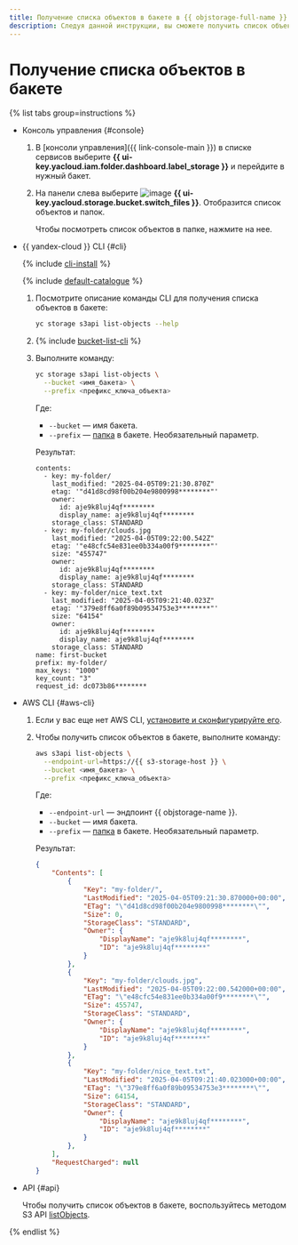 ```yaml
---
title: Получение списка объектов в бакете в {{ objstorage-full-name }}
description: Следуя данной инструкции, вы сможете получить список объектов в бакете в {{ objstorage-name }}.
---
```


# Получение списка объектов в бакете

{% list tabs group=instructions %}

- Консоль управления {#console}

  1. В [консоли управления]({{ link-console-main }}) в списке сервисов выберите **{{ ui-key.yacloud.iam.folder.dashboard.label_storage }}** и перейдите в нужный бакет.
  1. На панели слева выберите ![image](../../../_assets/console-icons/folder-tree.svg) **{{ ui-key.yacloud.storage.bucket.switch_files }}**. Отобразится список объектов и папок.

      Чтобы посмотреть список объектов в папке, нажмите на нее.

- {{ yandex-cloud }} CLI {#cli}

  {% include [cli-install](../../../_includes/cli-install.md) %}

  {% include [default-catalogue](../../../_includes/default-catalogue.md) %}

  1. Посмотрите описание команды CLI для получения списка объектов в бакете:

      ```bash
      yc storage s3api list-objects --help
      ```

  1. {% include [bucket-list-cli](../../../_includes/storage/bucket-list-cli.md) %}
  1. Выполните команду:

      ```bash
      yc storage s3api list-objects \
        --bucket <имя_бакета> \
        --prefix <префикс_ключа_объекта>
      ```

      Где:

      * `--bucket` — имя бакета.
      * `--prefix` — [папка](../../concepts/object.md#folder) в бакете. Необязательный параметр.

      Результат:

      ```text
      contents:
        - key: my-folder/
          last_modified: "2025-04-05T09:21:30.870Z"
          etag: '"d41d8cd98f00b204e9800998********"'
          owner:
            id: aje9k8luj4qf********
            display_name: aje9k8luj4qf********
          storage_class: STANDARD
        - key: my-folder/clouds.jpg
          last_modified: "2025-04-05T09:22:00.542Z"
          etag: '"e48cfc54e831ee0b334a00f9********"'
          size: "455747"
          owner:
            id: aje9k8luj4qf********
            display_name: aje9k8luj4qf********
          storage_class: STANDARD
        - key: my-folder/nice_text.txt
          last_modified: "2025-04-05T09:21:40.023Z"
          etag: '"379e8ff6a0f89b09534753e3********"'
          size: "64154"
          owner:
            id: aje9k8luj4qf********
            display_name: aje9k8luj4qf********
          storage_class: STANDARD
      name: first-bucket
      prefix: my-folder/
      max_keys: "1000"
      key_count: "3"
      request_id: dc073b86********
      ```

- AWS CLI {#aws-cli}

  1. Если у вас еще нет AWS CLI, [установите и сконфигурируйте его](../../tools/aws-cli.md).
  1. Чтобы получить список объектов в бакете, выполните команду:

      ```bash
      aws s3api list-objects \
        --endpoint-url=https://{{ s3-storage-host }} \
        --bucket <имя_бакета> \
        --prefix <префикс_ключа_объекта>
      ```

      Где:

      * `--endpoint-url` — эндпоинт {{ objstorage-name }}.
      * `--bucket` — имя бакета.
      * `--prefix` — [папка](../../concepts/object.md#folder) в бакете. Необязательный параметр.

      Результат:

      ```json
      {
          "Contents": [
              {
                  "Key": "my-folder/",
                  "LastModified": "2025-04-05T09:21:30.870000+00:00",
                  "ETag": "\"d41d8cd98f00b204e9800998********\"",
                  "Size": 0,
                  "StorageClass": "STANDARD",
                  "Owner": {
                      "DisplayName": "aje9k8luj4qf********",
                      "ID": "aje9k8luj4qf********"
                  }
              },
              {
                  "Key": "my-folder/clouds.jpg",
                  "LastModified": "2025-04-05T09:22:00.542000+00:00",
                  "ETag": "\"e48cfc54e831ee0b334a00f9********\"",
                  "Size": 455747,
                  "StorageClass": "STANDARD",
                  "Owner": {
                      "DisplayName": "aje9k8luj4qf********",
                      "ID": "aje9k8luj4qf********"
                  }
              },
              {
                  "Key": "my-folder/nice_text.txt",
                  "LastModified": "2025-04-05T09:21:40.023000+00:00",
                  "ETag": "\"379e8ff6a0f89b09534753e3********\"",
                  "Size": 64154,
                  "StorageClass": "STANDARD",
                  "Owner": {
                      "DisplayName": "aje9k8luj4qf********",
                      "ID": "aje9k8luj4qf********"
                  }
              },
          ],
          "RequestCharged": null
      }
      ```

- API {#api}

  Чтобы получить список объектов в бакете, воспользуйтесь методом S3 API [listObjects](../../s3/api-ref/bucket/listobjects.md).

{% endlist %}